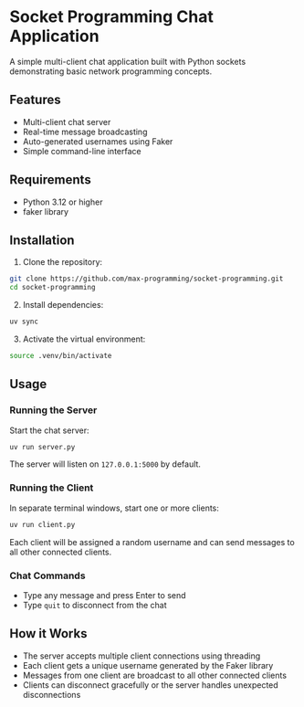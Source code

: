# Socket Programming Chat Application

A simple multi-client chat application built with Python sockets demonstrating basic network programming concepts.

## Features

- Multi-client chat server
- Real-time message broadcasting
- Auto-generated usernames using Faker
- Simple command-line interface

## Requirements

- Python 3.12 or higher
- faker library

## Installation

1. Clone the repository:

```bash
git clone https://github.com/max-programming/socket-programming.git
cd socket-programming
```

2. Install dependencies:

```bash
uv sync
```

3. Activate the virtual environment:

```bash
source .venv/bin/activate
```

## Usage

### Running the Server

Start the chat server:

```bash
uv run server.py
```

The server will listen on `127.0.0.1:5000` by default.

### Running the Client

In separate terminal windows, start one or more clients:

```bash
uv run client.py
```

Each client will be assigned a random username and can send messages to all other connected clients.

### Chat Commands

- Type any message and press Enter to send
- Type `quit` to disconnect from the chat

## How it Works

- The server accepts multiple client connections using threading
- Each client gets a unique username generated by the Faker library
- Messages from one client are broadcast to all other connected clients
- Clients can disconnect gracefully or the server handles unexpected disconnections
